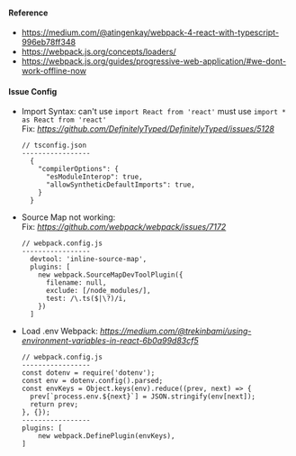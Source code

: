 #### Reference
- https://medium.com/@atingenkay/webpack-4-react-with-typescript-996eb78ff348 
- https://webpack.js.org/concepts/loaders/
- https://webpack.js.org/guides/progressive-web-application/#we-dont-work-offline-now


#### Issue Config
- Import Syntax: can't use `import React from 'react'` must use `import * as React from 'react'` <br/>
  Fix: *https://github.com/DefinitelyTyped/DefinitelyTyped/issues/5128* 
  ```
  // tsconfig.json
  -----------------  
    {
      "compilerOptions": {
        "esModuleInterop": true,
        "allowSyntheticDefaultImports": true,
      }
    }
  ```
  
- Source Map not working: <br/>
  Fix: *https://github.com/webpack/webpack/issues/7172*
  ```
  // webpack.config.js
  -----------------
    devtool: 'inline-source-map',
    plugins: [
      new webpack.SourceMapDevToolPlugin({
        filename: null,
        exclude: [/node_modules/],
        test: /\.ts($|\?)/i,
      })
    ]
  ```
- Load .env Webpack: *https://medium.com/@trekinbami/using-environment-variables-in-react-6b0a99d83cf5*
  ```
  // webpack.config.js
  -----------------
  const dotenv = require('dotenv');
  const env = dotenv.config().parsed;
  const envKeys = Object.keys(env).reduce((prev, next) => {
    prev[`process.env.${next}`] = JSON.stringify(env[next]);
    return prev;
  }, {});
  -----------------
  plugins: [
      new webpack.DefinePlugin(envKeys),
  ]
  ```